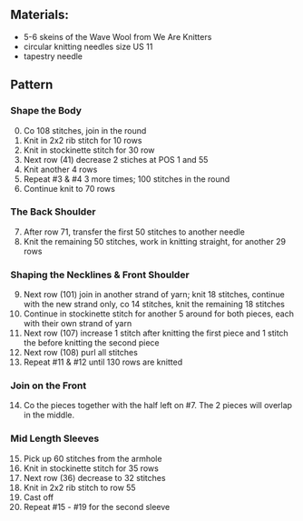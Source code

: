 ## Materials:
- 5-6 skeins of the Wave Wool from We Are Knitters
- circular knitting needles size US 11
- tapestry needle

## Pattern

### Shape the Body
0. Co 108 stitches, join in the round
1. Knit in 2x2 rib stitch for 10 rows
2. Knit in stockinette stitch for 30 row
3. Next row (41) decrease 2 stiches at POS 1 and 55
4. Knit another 4 rows
5. Repeat #3 & #4 3 more times; 100 stitches in the round
6. Continue knit to 70 rows

### The Back Shoulder
7. After row 71, transfer the first 50 stitches to another needle
8. Knit the remaining 50 stitches, work in knitting straight, for another 29 rows

### Shaping the Necklines & Front Shoulder
9. Next row (101) join in another strand of yarn; knit 18 stitches, continue with the new strand only, co 14 stitches, knit the remaining 18 stitches
10. Continue in stockinette stitch for another 5 around for both pieces, each with their own strand of yarn
11. Next row (107) increase 1 stitch after knitting the first piece and 1 stitch the before knitting the second piece
12. Next row (108) purl all stitches
13. Repeat #11 & #12 until 130 rows are knitted

### Join on the Front
14. Co the pieces together with the half left on #7. The 2 pieces will overlap in the middle.

### Mid Length Sleeves
15. Pick up 60 stitches from the armhole 
16. Knit in stockinette stitch for 35 rows
17. Next row (36) decrease to 32 stitches
18. Knit in 2x2 rib stitch to row 55
19. Cast off
20. Repeat #15 - #19 for the second sleeve
